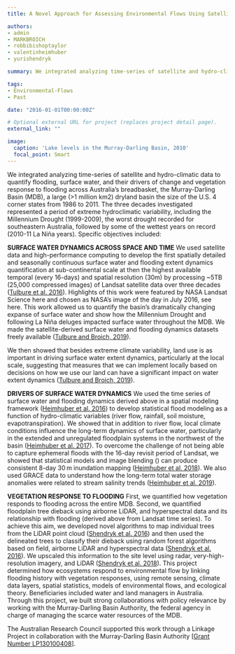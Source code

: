 ```yaml
---
title: A Novel Approach for Assessing Environmental Flows Using Satellite Data

authors:
- admin
- MARKBROICH
- robbibishoptaylor
- valentinheimhuber
- yurishendryk

summary: We integrated analyzing time-series of satellite and hydro-climatic data to quantify flooding, surface water, and their drivers of change and vegetation response to flooding across Australia’s breadbasket, the Murray-Darling Basin (MDB), a large  (>1 million km2) dryland basin the size of the U.S. 4 corner states from 1986 to 2011. The three decades investigated represented a period of extreme hydroclimatic variability, including the Millennium Drought (1999-2009), the worst drought recorded for southeastern Australia, followed by some of the wettest years on record (2010-11 La Niña years).

tags:
- Environmental-Flows
- Past

date: "2016-01-01T00:00:00Z"

# Optional external URL for project (replaces project detail page).
external_link: ""

image:
  caption: 'Lake levels in the Murray-Darling Basin, 2010'
  focal_point: Smart
---
```


We integrated analyzing time-series of satellite and hydro-climatic data to quantify flooding, surface water, and their drivers of change and vegetation response to flooding across Australia’s breadbasket, the Murray-Darling Basin (MDB), a large  (>1 million km2) dryland basin the size of the U.S. 4 corner states from 1986 to 2011. The three decades investigated represented a period of extreme hydroclimatic variability, including the Millennium Drought (1999-2009), the worst drought recorded for southeastern Australia, followed by some of the wettest years on record (2010-11 La Niña years).  Specific objectives included: 
 
<b>SURFACE WATER DYNAMICS ACROSS SPACE AND TIME</b> 
 We used satellite data and high-performance computing to develop the first spatially detailed and seasonally continuous surface water and flooding extent dynamics quantification at sub-continental scale at then the highest available temporal (every 16-days) and spatial resolution (30m) by processing ~5TB (25,000 compressed images) of Landsat satellite data over three decades (<a href="https://www-sciencedirect-com.prox.lib.ncsu.edu/science/article/pii/S0034425716300621">Tulbure et al. 2016</a>). Highlights of this work were featured by NASA Landsat Science here and chosen as NASA’s image of the day in July 2016, see here.
 This work allowed us to quantify the basin’s dramatically changing expanse of surface water and show how the Millennium Drought and following La Niña deluges impacted surface water throughout the MDB. 
 We made the satellite-derived surface water and flooding dynamics datasets freely available (<a href="http://doi.org/10.5281/zenodo.2441784">Tulbure and Broich, 2019</a>).
<Insert the following picture and animation. >

We then showed that besides extreme climate variability, land use is as important in driving surface water extent dynamics, particularly at the local scale, suggesting that measures that we can implement locally based on decisions on how we use our land can have a significant impact on water extent dynamics (<a href="https://www-sciencedirect-com.prox.lib.ncsu.edu/science/article/pii/S0048969718347466">Tulbure and Broich, 2019</a>).  
<Insert the following picture.> 
 
<b>DRIVERS OF SURFACE WATER DYNAMICS</b>
 We used the time series of surface water and flooding dynamics derived above in a spatial modeling framework (<a href="https://hess.copernicus.org/articles/20/2227/2016/">Heimhuber et al. 2016</a>) to develop statistical flood modeling as a function of hydro-climatic variables (river flow, rainfall, soil moisture, evapotranspiration). We showed that in addition to river flow, local climate conditions influence the long-term dynamics of surface water, particularly in the extended and unregulated floodplain systems in the northwest of the basin (<a href="https://agupubs.onlinelibrary.wiley.com/doi/full/10.1002/2016WR019858">Heimhuber et al. 2017</a>).  To overcome the challenge of not being able to capture ephemeral floods with the 16-day revisit period of Landsat, we showed that statistical models and image blending () can produce consistent 8-day 30 m inundation mapping (<a href="https://www.sciencedirect.com/science/article/abs/pii/S0034425718301603">Heimhuber et al. 2018</a>). 
 We also used GRACE data to understand how the long-term total water storage anomalies were related to stream salinity trends (<a href="https://www-sciencedirect-com.prox.lib.ncsu.edu/science/article/pii/S0303243418310675">Heimhuber et al. 2019</a>).


<b>VEGETATION RESPONSE TO FLOODING</b>
 First, we quantified how vegetation responds to flooding across the entire MDB. Second, we quantified floodplain tree dieback using airborne LiDAR, and hyperspectral data and its relationship with flooding (derived above from Landsat time series). To achieve this aim, we developed novel algorithms to map individual trees from the LiDAR point cloud (<a href="https://www-sciencedirect-com.prox.lib.ncsu.edu/science/article/pii/S0034425715301966">Shendryk et al. 2016</a>) and then used the delineated trees to classify their dieback using random forest algorithms based on field, airborne LiDAR and hyperspectral data (<a href="https://www-sciencedirect-com.prox.lib.ncsu.edu/science/article/pii/S0034425715301966">Shendryk et al. 2016</a>). We upscaled this information to the site level using radar, very-high-resolution imagery, and LiDAR (<a href="https://www-sciencedirect-com.prox.lib.ncsu.edu/science/article/pii/S0303243418303155">Shendryk et al. 2018</a>).
<Insert the following picture here. >
 This project determined how ecosystems respond to environmental flow by linking flooding history with vegetation responses, using remote sensing, climate data layers, spatial statistics, models of environmental flows, and ecological theory. Beneficiaries included water and land managers in Australia. Through this project, we built strong collaborations with policy relevance by working with the Murray-Darling Basin Authority, the federal agency in charge of managing the scarce water resources of the MDB.

The Australian Research Council supported this work through a Linkage Project in collaboration with the Murray-Darling Basin Authority [<a href="http://LP130100408">Grant Number LP130100408</a>].